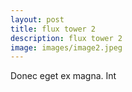 ```yaml
---
layout: post
title: flux tower 2
description: flux tower 2
image: images/image2.jpeg
---
```


Donec eget ex magna. Int
